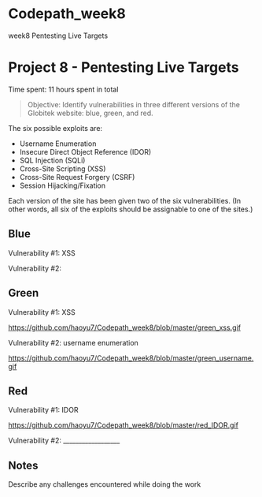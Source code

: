 # Codepath_week8
week8 Pentesting Live Targets

# Project 8 - Pentesting Live Targets

Time spent: 11 hours spent in total

> Objective: Identify vulnerabilities in three different versions of the Globitek website: blue, green, and red.

The six possible exploits are:
* Username Enumeration
* Insecure Direct Object Reference (IDOR)
* SQL Injection (SQLi)
* Cross-Site Scripting (XSS)
* Cross-Site Request Forgery (CSRF)
* Session Hijacking/Fixation

Each version of the site has been given two of the six vulnerabilities. (In other words, all six of the exploits should be assignable to one of the sites.)

## Blue

Vulnerability #1: XSS



Vulnerability #2: 


## Green

Vulnerability #1: XSS

https://github.com/haoyu7/Codepath_week8/blob/master/green_xss.gif


Vulnerability #2: username enumeration

https://github.com/haoyu7/Codepath_week8/blob/master/green_username.gif


## Red

Vulnerability #1: IDOR

https://github.com/haoyu7/Codepath_week8/blob/master/red_IDOR.gif

Vulnerability #2: __________________


## Notes

Describe any challenges encountered while doing the work

